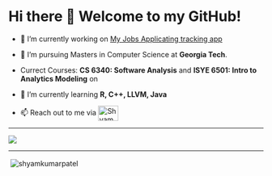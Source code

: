 <h1>Hi there 👋 Welcome to my GitHub!</h1>


- 🔭 I’m currently working on [My Jobs Applicating tracking app](https://github.com/shyamkumarpatel/job-compare-app)

- 🔭 I’m pursuing Masters in Computer Science at **Georgia Tech**.

- Currect Courses: **CS 6340: Software Analysis** and **ISYE 6501: Intro to Analytics Modeling** on 

- 🌱 I’m currently learning **R, C++, LLVM, Java**

- 📫 Reach out to me via <a href="https://www.linkedin.com/in/shyamkumar-patel" target="blank"><img align="center" src="https://raw.githubusercontent.com/rahuldkjain/github-profile-readme-generator/master/src/images/icons/Social/linked-in-alt.svg" alt="Shyam Patel" height="30" width="40" /></a>

<hr>
<a href="[![Top Langs]"> 
  <img align="center" src="https://github-readme-stats.vercel.app/api/top-langs/?username=shyamkumarpatel&layout=compact&theme=buefy" />
</a>
<hr>

<p>&nbsp;<img align="center" src="https://github-readme-stats.vercel.app/api?username=shyamkumarpatel&show_icons=true&locale=en" alt="shyamkumarpatel" /></p>